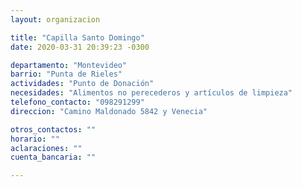 ```yaml
---
layout: organizacion

title: "Capilla Santo Domingo"
date: 2020-03-31 20:39:23 -0300

departamento: "Montevideo"
barrio: "Punta de Rieles"
actividades: "Punto de Donación"
necesidades: "Alimentos no perecederos y artículos de limpieza"
telefono_contacto: "098291299"
direccion: "Camino Maldonado 5842 y Venecia"

otros_contactos: ""
horario: ""
aclaraciones: ""
cuenta_bancaria: ""

---
```


